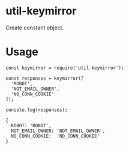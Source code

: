 # util-keymirror

Create constant object.

# Usage

```
const keymirror = require('util-keymirror');

const responses = keymirror([
  'ROBOT',
  'NOT_EMAIL_OWNER',
  'NO_CONN_COOKIE'
]);

console.log(responses);

{
  ROBOT: 'ROBOT',
  NOT_EMAIL_OWNER: 'NOT_EMAIL_OWNER',
  NO_CONN_COOKIE:  'NO_CONN_COOKIE'
}
```